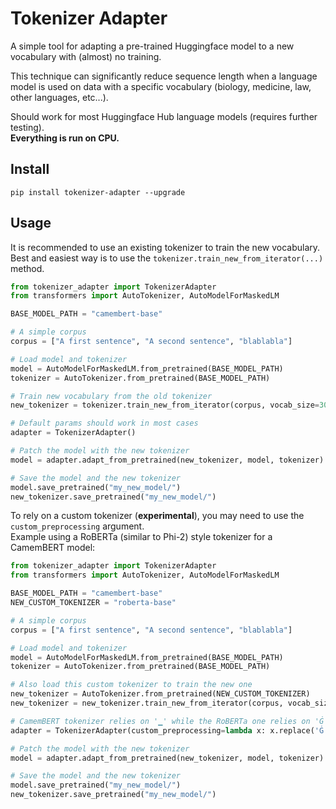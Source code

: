 # Tokenizer Adapter

A simple tool for adapting a pre-trained Huggingface model to a new vocabulary with (almost) no training.

This technique can significantly reduce sequence length when a language model is used on data with a specific vocabulary (biology, medicine, law, other languages, etc...).

Should work for most Huggingface Hub language models (requires further testing). \
**Everything is run on CPU.**

## Install

```
pip install tokenizer-adapter --upgrade
```

## Usage
It is recommended to use an existing tokenizer to train the new vocabulary. \
Best and easiest way is to use the `tokenizer.train_new_from_iterator(...)` method.

```python
from tokenizer_adapter import TokenizerAdapter
from transformers import AutoTokenizer, AutoModelForMaskedLM

BASE_MODEL_PATH = "camembert-base"

# A simple corpus
corpus = ["A first sentence", "A second sentence", "blablabla"]

# Load model and tokenizer
model = AutoModelForMaskedLM.from_pretrained(BASE_MODEL_PATH)
tokenizer = AutoTokenizer.from_pretrained(BASE_MODEL_PATH)

# Train new vocabulary from the old tokenizer
new_tokenizer = tokenizer.train_new_from_iterator(corpus, vocab_size=300)

# Default params should work in most cases
adapter = TokenizerAdapter()

# Patch the model with the new tokenizer
model = adapter.adapt_from_pretrained(new_tokenizer, model, tokenizer)

# Save the model and the new tokenizer
model.save_pretrained("my_new_model/")
new_tokenizer.save_pretrained("my_new_model/")
```

To rely on a custom tokenizer (**experimental**), you may need to use the `custom_preprocessing` argument. \
Example using a RoBERTa (similar to Phi-2) style tokenizer for a CamemBERT model:

```python
from tokenizer_adapter import TokenizerAdapter
from transformers import AutoTokenizer, AutoModelForMaskedLM

BASE_MODEL_PATH = "camembert-base"
NEW_CUSTOM_TOKENIZER = "roberta-base"

# A simple corpus
corpus = ["A first sentence", "A second sentence", "blablabla"]

# Load model and tokenizer
model = AutoModelForMaskedLM.from_pretrained(BASE_MODEL_PATH)
tokenizer = AutoTokenizer.from_pretrained(BASE_MODEL_PATH)

# Also load this custom tokenizer to train the new one
new_tokenizer = AutoTokenizer.from_pretrained(NEW_CUSTOM_TOKENIZER)
new_tokenizer = new_tokenizer.train_new_from_iterator(corpus, vocab_size=300)

# CamemBERT tokenizer relies on '▁' while the RoBERTa one relies on 'Ġ'
adapter = TokenizerAdapter(custom_preprocessing=lambda x: x.replace('Ġ', '▁'))

# Patch the model with the new tokenizer
model = adapter.adapt_from_pretrained(new_tokenizer, model, tokenizer)

# Save the model and the new tokenizer
model.save_pretrained("my_new_model/")
new_tokenizer.save_pretrained("my_new_model/")
```